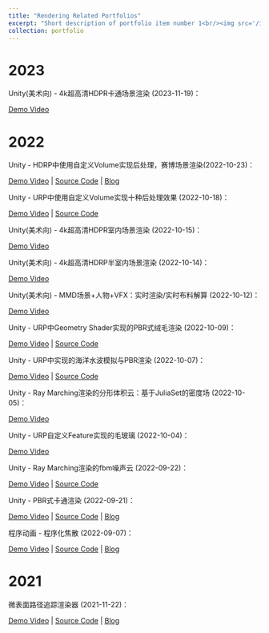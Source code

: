 ```yaml
---
title: "Rendering Related Portfolios"
excerpt: "Short description of portfolio item number 1<br/><img src='/images/500x300_rendering.png'>"
collection: portfolio
---
```


# 2023

Unity(美术向) - 4k超高清HDPR卡通场景渲染 (2023-11-19)：

[Demo Video](https://www.bilibili.com/video/BV1Su4y1L7T9)

# 2022

Unity - HDRP中使用自定义Volume实现后处理，赛博场景渲染(2022-10-23)：

[Demo Video](https://www.bilibili.com/video/BV15e41157o3/) | [Source Code](https://github.com/Heskey0/Unity-Shader-Graphics/tree/main/HDRP-Volume-Post) | [Blog]()



Unity - URP中使用自定义Volume实现十种后处理效果 (2022-10-18)：

[Demo Video](https://www.bilibili.com/video/BV1Me4y1J7hb) | [Source Code](https://github.com/Heskey0/Unity-Shader-Graphics/tree/main/URP-Volume-Post)



Unity(美术向) - 4k超高清HDPR室内场景渲染 (2022-10-15)：

[Demo Video](https://www.bilibili.com/video/BV16G4y1p7x9)



Unity(美术向) - 4k超高清HDRP半室内场景渲染 (2022-10-14)：

[Demo Video](https://www.bilibili.com/video/BV1gD4y1C7yg)



Unity(美术向) - MMD场景+人物+VFX：实时渲染/实时布料解算 (2022-10-12)：

[Demo Video](https://www.bilibili.com/video/BV1HV4y1L7GE)



Unity - URP中Geometry Shader实现的PBR式绒毛渲染 (2022-10-09)：

[Demo Video](https://www.bilibili.com/video/BV1zV4y1L7RW) | [Source Code](https://github.com/Heskey0/Unity-Shader-Graphics/tree/main/URP-Fur)



Unity - URP中实现的海洋水波模拟与PBR渲染 (2022-10-07)：

[Demo Video](https://www.bilibili.com/video/BV1Ze4y1i7Y9) | [Source Code](https://github.com/Heskey0/Unity-Shader-Graphics/tree/main/URP-Noise-Ocean)



Unity - Ray Marching渲染的分形体积云：基于JuliaSet的密度场 (2022-10-05)：

[Demo Video](https://www.bilibili.com/video/BV1SV4y15712)



Unity - URP自定义Feature实现的毛玻璃 (2022-10-04)：

[Demo Video](https://www.bilibili.com/video/BV1U14y1872H)



Unity - Ray Marching渲染的fbm噪声云 (2022-09-22)：

[Demo Video](https://www.bilibili.com/video/BV1LG4y1s7xs) | [Source Code](https://github.com/Heskey0/Unity-Shader-Graphics/tree/main/RayMarching-Cloud)



Unity - PBR式卡通渲染 (2022-09-21)：

[Demo Video](https://www.bilibili.com/video/BV1Te4y1C7Xu) | [Source Code](https://github.com/Heskey0/Unity-Shader-Graphics/tree/main/URP-DisneyPBR_NPR) | [Blog](https://zhuanlan.zhihu.com/p/566894412)



程序动画 - 程序化焦散 (2022-09-07)：

[Demo Video](https://www.bilibili.com/video/BV12g411S7m3) | [Source Code](https://github.com/Heskey0/Unity-Shader-Graphics/tree/main/ProcedureAnim-WaterCaustics) | [Blog](https://www.cnblogs.com/Heskey0/p/16666017.html)

# 2021

微表面路径追踪渲染器 (2021-11-22)：

[Demo Video](https://www.bilibili.com/video/BV1k34y167b1) | [Source Code](https://github.com/Heskey0/TaichiPathTracer) | [Blog](https://www.cnblogs.com/Heskey0/p/15784118.html)





